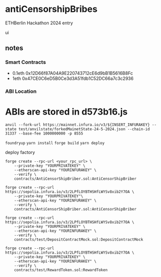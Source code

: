 # antiCensorshipBribes
ETHBerlin Hackathon 2024 entry


ui
## notes
### Smart Contracts
- 0.1eth 0x12D66f87A04A9E220743712cE6d9bB1B5616B8Fc
- 1eth 0x47CE0C6eD5B0Ce3d3A51fdb1C52DC66a7c3c2936
### ABI Location 
ABIs are stored in d573b16.js
=======
`anvil --fork-url https://mainnet.infura.io/v3/${INSERT_INFURAKEY} --state test/anvilstate/forkedMainetState-24-5-2024.json --chain-id 31337 --base-fee 1000000000 -p 8555`

`foundryup`
`yarn install`
`forge build`
`yarn deploy`

deploy factory
```
forge create --rpc-url <your_rpc_url> \
    --private-key "YOURPRIVATEKEY" \
    --etherscan-api-key "YOURINFURAKEY" \
    --verify \
    contracts/AntiCensorShipBriber.sol:AntiCensorShipBriber
```

```
forge create --rpc-url https://sepolia.infura.io/v3/2LPfLOYBTHSHfLWYSv8xib2Y7OA \
    --private-key "YOURPRIVATEKEY"\
    --etherscan-api-key "YOURINFURAKEY" \
    --verify \
    contracts/AntiCensorShipBriber.sol:AntiCensorShipBriber
```

```
forge create --rpc-url https://sepolia.infura.io/v3/2LPfLOYBTHSHfLWYSv8xib2Y7OA \
    --private-key "YOURPRIVATEKEY" \
    --etherscan-api-key "YOURINFURAKEY" \
    --verify \
    contracts/test/DepositContractMock.sol:DepositContractMock
```
```
forge create --rpc-url https://sepolia.infura.io/v3/2LPfLOYBTHSHfLWYSv8xib2Y7OA \
    --private-key "YOURPRIVATEKEY" \
    --etherscan-api-key "YOURINFURAKEY" \
    --verify \
    contracts/test/RewardToken.sol:RewardToken
```